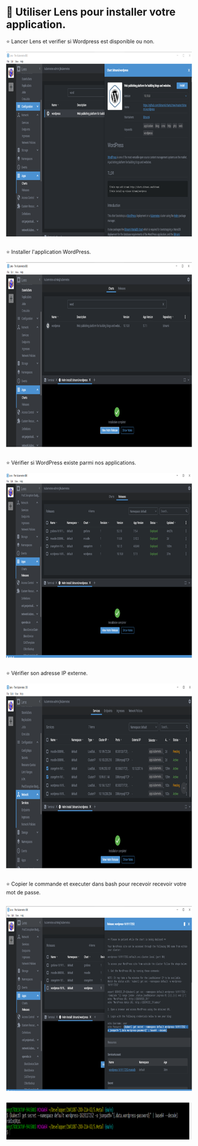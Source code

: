
#  :pushpin: Utiliser Lens pour installer votre application.

:star: Lancer Lens et verifier si Wordpress est disponible ou non.


<img src=images/1.PNG  alt="alt text" width="850" height="500">

##

:star: Installer l'application WordPress.

<img src=images/2.PNG  alt="alt text" width="850" height="500">

##
:star: Vérifier si WordPress existe parmi nos applications.

<img src=images/6.PNG  alt="alt text" width="850" height="500">

##
:star: Vérifier son adresse IP externe.

<img src=images/3.PNG  alt="alt text" width="850" height="500">



##
:star: Copier le commande et executer dans bash pour recevoir recevoir votre mot de passe.
##

<img src=images/5.PNG  alt="alt text" width="850" height="500">

##

<img src=images/4.PNG  alt="alt text" width="850" height="100">

